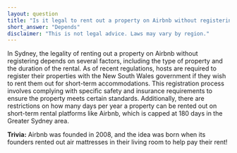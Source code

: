 ```yaml
---
layout: question
title: "Is it legal to rent out a property on Airbnb without registering in Sydney?"
short_answer: "Depends"
disclaimer: "This is not legal advice. Laws may vary by region."
---
```


In Sydney, the legality of renting out a property on Airbnb without registering depends on several factors, including the type of property and the duration of the rental. As of recent regulations, hosts are required to register their properties with the New South Wales government if they wish to rent them out for short-term accommodations. This registration process involves complying with specific safety and insurance requirements to ensure the property meets certain standards. Additionally, there are restrictions on how many days per year a property can be rented out on short-term rental platforms like Airbnb, which is capped at 180 days in the Greater Sydney area.

**Trivia:** Airbnb was founded in 2008, and the idea was born when its founders rented out air mattresses in their living room to help pay their rent!
